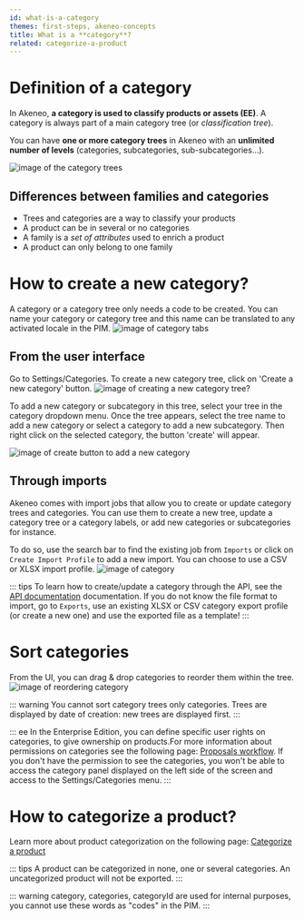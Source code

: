 ```yaml
---
id: what-is-a-category
themes: first-steps, akeneo-concepts
title: What is a **category**?
related: categorize-a-product
---
```


# Definition of a category
In Akeneo, **a category is used to classify products or assets (EE)**. A category is always part of a main category tree (or *classification tree*).

You can have **one or more category trees** in Akeneo with an **unlimited number of levels** (categories, subcategories, sub-subcategories...).

![image of the category trees](../img/dummy.png)

## Differences between families and categories

- Trees and categories are a way to classify your products  
- A product can be in several or no categories
- A family is a *set of attributes* used to enrich a product  
- A product can only belong to one family  

# How to create a new category? 

A category or a category tree only needs a code to be created. You can name your category or category tree and this name can be translated to any activated locale in the PIM.
![image of category tabs](../img/dummy.png)

## From the user interface

Go to Settings/Categories. To create a new category tree, click on 'Create a new category' button.
![image of creating a new category tree? ](../img/dummy.png)

To add a new category or subcategory in this tree, select your tree in the category dropdown menu. Once the tree appears, select the tree name to add a new category or select a category to add a new subcategory.
Then right click on the selected category, the button 'create' will appear. 

![image of create button to add a new category ](../img/dummy.png)

## Through imports
Akeneo comes with import jobs that allow you to create or update category trees and categories. You can use them to create a new tree, update a category tree or a category labels, or add new categories or subcategories for instance.

To do so, use the search bar to find the existing job from `Imports` or click on `Create Import Profile` to add a new import.
You can choose to use a CSV or XLSX import profile.
![image of category ](../img/dummy.png)

::: tips
To learn how to create/update a category through the API, see the [API documentation](https://api.akeneo.com/api-reference-index-17.html#Categories) documentation.
If you do not know the file format to import, go to `Exports`, use an existing XLSX or CSV category export profile (or create a new one) and use the exported file as a template!
:::

# Sort categories

From the UI, you can drag & drop categories to reorder them within the tree. 
![image of reordering category ](../img/dummy.png)

::: warning
You cannot sort category trees only categories. Trees are displayed by date of creation: new trees are displayed first.
:::

::: ee
In the Enterprise Edition, you can define specific user rights on categories, to give ownership on products.For more information about permissions on categories see the following page: [Proposals workflow](/articles/workflow.html). If you don't have the permission to see the categories, you won't be able to access the category panel displayed on the left side of the screen and access to the Settings/Categories menu.
:::

# How to categorize a product?

Learn more about product categorization on the following page: [Categorize a product](/articles/categorize-a-product.html)

::: tips
A product can be categorized in none, one or several categories.
An uncategorized product will not be exported.
:::

::: warning
category, categories, categoryId are used for internal purposes, you cannot use these words as "codes" in the PIM.
:::
